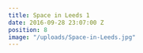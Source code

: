 ```yaml
---
title: Space in Leeds 1
date: 2016-09-28 23:07:00 Z
position: 8
image: "/uploads/Space-in-Leeds.jpg"
---
```


